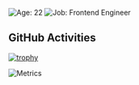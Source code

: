 ![Age: 22](https://img.shields.io/badge/age-21-green?style=for-the-badge)
![Job: Frontend Engineer](https://img.shields.io/badge/work-frontend%20engineer-orange?style=for-the-badge)  

## GitHub Activities
[![trophy](https://github-profile-trophy.vercel.app/?username=luvrok&theme=tokyonight&rank=SECRET,SSS,SS,S,AAA,AA,A,B&no-bg=true)](https://github.com/luvrok)

![Metrics](/github-metrics.svg)
